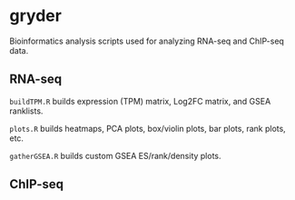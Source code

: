 # gryder

Bioinformatics analysis scripts used for analyzing RNA-seq and ChIP-seq data. 

## RNA-seq
`buildTPM.R` builds expression (TPM) matrix, Log2FC matrix, and GSEA ranklists.

`plots.R` builds heatmaps, PCA plots, box/violin plots, bar plots, rank plots, etc.

`gatherGSEA.R` builds custom GSEA ES/rank/density plots.

## ChIP-seq
